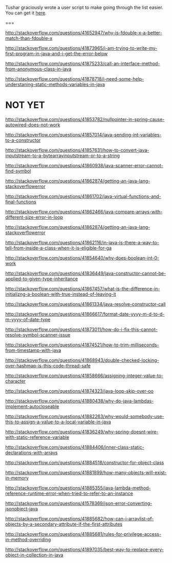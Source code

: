 Tushar graciously wrote a user script to make going through the list easier. You can get it [here](https://github.com/tusharjadhav219/Userscript-for-delete-candidates).

===

http://stackoverflow.com/questions/41652947/why-is-fdouble-x-a-better-match-than-fdouble-x

http://stackoverflow.com/questions/41873965/i-am-trying-to-write-my-first-program-in-java-and-i-get-the-error-below

http://stackoverflow.com/questions/41875233/call-an-interface-method-from-anonymous-class-in-java

http://stackoverflow.com/questions/41878718/i-need-some-help-understaning-static-methods-variables-in-java

NOT YET
=====

http://stackoverflow.com/questions/41853782/nullpointer-in-spring-cause-autowired-does-not-work

http://stackoverflow.com/questions/41857014/java-sending-int-variables-to-a-constructor

http://stackoverflow.com/questions/41857631/how-to-convert-java-inputstream-to-a-bytearrayinputstream-or-to-a-string

http://stackoverflow.com/questions/41860938/java-scanner-error-cannot-find-symbol

http://stackoverflow.com/questions/41862874/getting-an-java-lang-stackoverflowerror

http://stackoverflow.com/questions/41861702/java-virtual-functions-and-final-functions

http://stackoverflow.com/questions/41862466/java-compare-arrays-with-different-size-error-in-loop

http://stackoverflow.com/questions/41862874/getting-an-java-lang-stackoverflowerror

http://stackoverflow.com/questions/41862116/in-java-is-there-a-way-to-tell-from-inside-a-class-when-it-is-eligible-for-ga

http://stackoverflow.com/questions/41854640/why-does-boolean-int-0-work

http://stackoverflow.com/questions/41836449/java-constructor-cannot-be-applied-to-given-type-inheritance

http://stackoverflow.com/questions/41867457/what-is-the-difference-in-initializng-a-boolean-with-true-instead-of-leaving-it

http://stackoverflow.com/questions/41861334/java-resolve-constructor-call

http://stackoverflow.com/questions/41866617/format-date-yyyy-m-d-to-d-m-yyyy-of-date-type

http://stackoverflow.com/questions/41873011/how-do-i-fix-this-cannot-resolve-symbol-scanner-issue

http://stackoverflow.com/questions/41874521/how-to-trim-milliseconds-from-timestamp-with-java

http://stackoverflow.com/questions/41868943/double-checked-locking-over-hashmap-is-this-code-thread-safe

http://stackoverflow.com/questions/41858666/assigning-integer-value-to-character

http://stackoverflow.com/questions/41874323/java-loop-skip-over-oo

http://stackoverflow.com/questions/41880438/why-do-java-lambdas-implement-autocloseable

http://stackoverflow.com/questions/41882263/why-would-somebody-use-this-to-assign-a-value-to-a-local-variable-in-java

http://stackoverflow.com/questions/41836249/why-spring-doesnt-wire-with-static-reference-variable

http://stackoverflow.com/questions/41884406/inner-class-static-declarations-with-arrays

http://stackoverflow.com/questions/41884518/constructor-for-object-class

http://stackoverflow.com/questions/41881899/how-many-objects-will-exist-in-memory

http://stackoverflow.com/questions/41885355/java-lambda-method-reference-runtime-error-when-tried-to-refer-to-an-instance

http://stackoverflow.com/questions/41578369/json-error-converting-jsonobject-java

http://stackoverflow.com/questions/41885682/how-can-i-arraylist-of-objects-by-a-secondary-attribute-if-the-first-attributes

http://stackoverflow.com/questions/41885681/rules-for-privilege-access-in-method-overriding

http://stackoverflow.com/questions/41897035/best-way-to-replace-every-object-in-collection-in-java